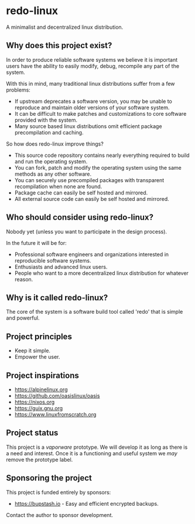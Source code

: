 # redo-linux

A minimalist and decentralized linux distribution.

## Why does this project exist?

In order to produce reliable software systems we believe it is important users
have the ability to easily modify, debug, recompile any part of the system.

With this in mind, many traditional linux distributions suffer from a few problems:

- If upstream deprecates a software version, you may be unable to reproduce and maintain
  older versions of your software system.
- It can be difficult to make patches and customizations to core software provided with the system.
- Many source based linux distributions omit efficient package precompilation and caching.

So how does redo-linux improve things?

- This source code repository contains nearly everything required to build and run the operating system.
- You can fork, patch and modify the operating system using the same methods as any other software.
- You can securely use precompiled packages with transparent recompilation when none are found.
- Package cache can easily be self hosted and mirrored.
- All external source code can easily be self hosted and mirrored.

## Who should consider using redo-linux?

Nobody yet (unless you want to participate in the design process).

In the future it will be for:

- Professional software engineers and organizations interested in reproducible software systems.
- Enthusiasts and advanced linux users.
- People who want to a more decentralized linux distribution for whatever reason.

## Why is it called redo-linux?

The core of the system is a software build tool called 'redo' that is simple and powerful.

## Project principles

- Keep it simple.
- Empower the user.

## Project inspirations

- https://alpinelinux.org
- https://github.com/oasislinux/oasis
- https://nixos.org
- https://guix.gnu.org
- https://www.linuxfromscratch.org

## Project status

This project is a *vaporware* prototype. We will develop it as long as there is a need
and interest. Once it is a functioning and useful system we *may* remove the prototype label.

## Sponsoring the project

This project is funded entirely by sponsors:

- https://bupstash.io - Easy and efficient encrypted backups.

Contact the author to sponsor development.